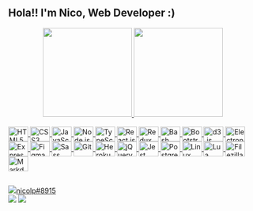 ## Hola!! I'm Nico, Web Developer :)
<div align="center">
    <a href="https://github.com/necogamy" />
    <img height="180em" src="https://github-readme-stats.vercel.app/api/top-langs/?username=necogamy&layout=compact&langs_count=10&theme=tokyonight" />
    <img height="180em" src="https://github-readme-stats.vercel.app/api?username=necogamy&show_icons=true&theme=tokyonight" />
</div>
<div style="display: inline_block"><br />
	<img align="center" alt="HTML5" height="30" width="40" src="https://cdn.jsdelivr.net/gh/devicons/devicon/icons/html5/html5-original.svg" />
	<img align="center" alt="CSS3" height="30" width="40" src="https://cdn.jsdelivr.net/gh/devicons/devicon/icons/css3/css3-original.svg" />
	<img align="center" alt="JavaScript" height="30" width="40" src="https://cdn.jsdelivr.net/gh/devicons/devicon/icons/javascript/javascript-original.svg" />
	<img align="center" alt="Node.js" height="30" width="40" src="https://cdn.jsdelivr.net/gh/devicons/devicon/icons/nodejs/nodejs-original.svg" />
	<img align="center" alt="TypeScript" height="30" width="40" src="https://cdn.jsdelivr.net/gh/devicons/devicon/icons/typescript/typescript-original.svg" />
	<img align="center" alt="React.js" height="30" width="40" src="https://cdn.jsdelivr.net/gh/devicons/devicon/icons/react/react-original.svg" />
	<img align="center" alt="Redux" height="30" width="40" src="https://cdn.jsdelivr.net/gh/devicons/devicon/icons/redux/redux-original.svg" />
	<img align="center" alt="Bash" height="30" width="40" src="https://cdn.jsdelivr.net/gh/devicons/devicon/icons/bash/bash-original.svg" />
	<img align="center" alt="Bootstrap" height="30" width="40" src="https://cdn.jsdelivr.net/gh/devicons/devicon/icons/bootstrap/bootstrap-plain.svg" />
	<img align="center" alt="d3.js" height="30" width="40" src="https://cdn.jsdelivr.net/gh/devicons/devicon/icons/d3js/d3js-original.svg" />
	<img align="center" alt="Electron.js" height="30" width="40" src="https://cdn.jsdelivr.net/gh/devicons/devicon/icons/electron/electron-original.svg" />
	<img align="center" alt="Express.js" height="30" width="40" src="https://cdn.jsdelivr.net/gh/devicons/devicon/icons/express/express-original.svg" />
	<img align="center" alt="Figma" height="30" width="40" src="https://cdn.jsdelivr.net/gh/devicons/devicon/icons/figma/figma-original.svg" />
	<img align="center" alt="Sass" height="30" width="40" src="https://cdn.jsdelivr.net/gh/devicons/devicon/icons/sass/sass-original.svg" />
	<img align="center" alt="Git" height="30" width="40" src="https://cdn.jsdelivr.net/gh/devicons/devicon/icons/git/git-original.svg" />
	<img align="center" alt="Heroku" height="30" width="40" src="https://cdn.jsdelivr.net/gh/devicons/devicon/icons/heroku/heroku-original.svg" />
	<img align="center" alt="jQuery" height="30" width="40" src="https://cdn.jsdelivr.net/gh/devicons/devicon/icons/jquery/jquery-original.svg" />
	<img align="center" alt="Jest" height="30" width="40" src="https://cdn.jsdelivr.net/gh/devicons/devicon/icons/jest/jest-plain.svg" />
	<img align="center" alt="PostgreSQL" height="30" width="40" src="https://cdn.jsdelivr.net/gh/devicons/devicon/icons/postgresql/postgresql-original.svg" />
	<img align="center" alt="Linux" height="30" width="40" src="https://cdn.jsdelivr.net/gh/devicons/devicon/icons/linux/linux-original.svg" />
	<img align="center" alt="Lua" height="30" width="40" src="https://cdn.jsdelivr.net/gh/devicons/devicon/icons/lua/lua-original.svg" />
	<img align="center" alt="Filezilla" height="30" width="40" src="https://cdn.jsdelivr.net/gh/devicons/devicon/icons/filezilla/filezilla-plain.svg" />
	<img align="center" alt="Markdown" height="30" width="40" src="https://cdn.jsdelivr.net/gh/devicons/devicon/icons/markdown/markdown-original.svg" />
</div>
  
  ##
 
<div> 
	<div><img src="https://img.shields.io/badge/Discord-7289DA?style=for-the-badge&logo=discord&logoColor=white" target="_blank"><span>nicolp#8915</span></div>
	<a href = "mailto:madrazonecogamy@gmail.com"><img src="https://img.shields.io/badge/-Gmail-%23333?style=for-the-badge&logo=gmail&logoColor=white" target="_blank"></a>
	<a href="https://www.linkedin.com/in/nicogamy/" target="_blank"><img src="https://img.shields.io/badge/-LinkedIn-%230077B5?style=for-the-badge&logo=linkedin&logoColor=white" target="_blank"></a>
</div>
